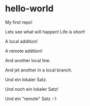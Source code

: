 # hello-world
My first repo!

Lets see what will happen! Life is short!

A local addition!

A remote addition!

And another local line.

And jet another in a local branch.

Und ein lokaler Satz.

Und noch ein lokaler Satz!

Und ein "remote" Satz :-)

